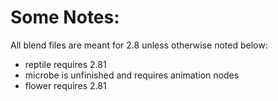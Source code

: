 # Some Notes:

All blend files are meant for 2.8 unless otherwise noted below:

* reptile requires 2.81
* microbe is unfinished and requires animation nodes
* flower requires 2.81

